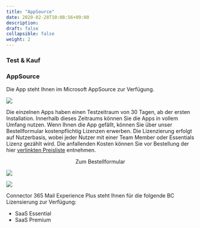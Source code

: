 ```yaml
---
title: "AppSource"
date: 2020-02-28T10:08:56+09:00
description: 
draft: false
collapsible: false
weight: 2
---
```

### Test & Kauf

### AppSource

Die App steht Ihnen im Microsoft AppSource zur Verfügung.

![](images/apps/senderappsource.PNG-ÄNDERN)

Die einzelnen Apps haben einen Testzeitraum von 30 Tagen, ab der ersten Installation. Innerhalb dieses Zeitraums können Sie die Apps in vollem Umfang nutzen.
Wenn Ihnen die App gefällt, können Sie über unser Bestellformular kostenpflichtig Lizenzen erwerben.
Die Lizenzierung erfolgt auf Nutzerbasis, wobei jeder Nutzer mit einer Team Member oder Essentials Lizenz gezählt wird.
Die anfallenden Kosten können Sie vor Bestellung der hier [verlinkten Preisliste](files/BELWARE_C365_Preisliste_Stand0323.pdf) entnehmen.

<p style="text-align: center;">
Zum Bestellformular
</p>

[<img src="/images/apps/Forms_plus.png">](https://forms.office.com/pages/responsepage.aspx?id=wbg8p1B5wk60E37fEWJ6gDRBQTgxSJtOuCsCUFr9Wj5UQjg1Wkg0SVVEN0w5T1AxUEdKTlc1TU40US4u)

![](images/apps/senderforms_removed.PNG)
 
Connector 365 Mail Experience Plus steht Ihnen für die folgende BC Lizensierung zur Verfügung:

- SaaS Essential
- SaaS Premium


